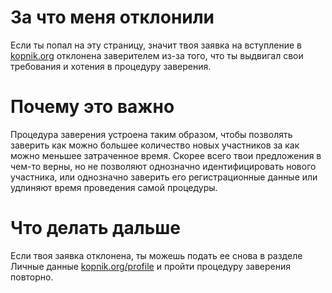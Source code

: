 # За что меня отклонили

Если ты попал на эту страницу, значит твоя заявка на вступление в [kopnik.org](www.kopnik.org) отклонена заверителем из-за того, что ты выдвигал свои требования и хотения в процедуру заверения. 

# Почему это важно

Процедура заверения устроена таким образом, чтобы позволять заверить как можно большее количество новых участников за как можно меньшее затраченное время. Скорее всего твои предложения в чем-то верны, но не позволяют однозначно идентифицировать нового участника, или однозначно заверить его регистрационные данные или удлиняют время проведения самой процедуры.

# Что делать дальше

Если твоя заявка отклонена, ты можешь подать ее снова в разделе Личные данные [kopnik.org/profile](www.kopnik.org/profile) и пройти процедуру заверения повторно.
